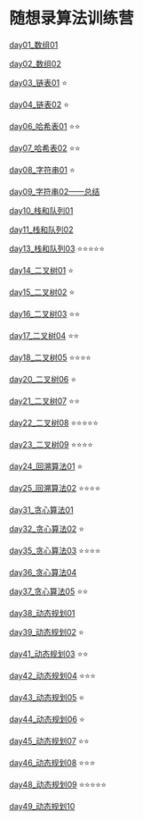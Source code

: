 # 随想录算法训练营
[day01_数组01](day01_数组01.md)

[day02_数组02](day02_数组02.md)

[day03_链表01](day03_链表01.md)   ⭐

[day04_链表02](day04_链表02.md)   ⭐

[day06_哈希表01](day06_哈希表01.md)   ⭐⭐

[day07_哈希表02](day07_哈希表02.md)   ⭐⭐

[day08_字符串01](day08_字符串01.md)   ⭐

[day09_字符串02——总结](day09_字符串02.md)

[day10_栈和队列01](day10_栈和队列01.md)

[day11_栈和队列02](day11_栈和队列02.md)

[day13_栈和队列03](day13_栈和队列03.md)   ⭐⭐⭐⭐⭐

[day14_二叉树01](day14_二叉树01.md)   ⭐

[day15_二叉树02](day15_二叉树02.md)   ⭐

[day16_二叉树03](day16_二叉树03.md)   ⭐⭐

[day17_二叉树04](day17_二叉树04.md)   ⭐⭐

[day18_二叉树05](day18_二叉树05.md)   ⭐⭐⭐⭐

[day20_二叉树06](day20_二叉树06.md)   ⭐

[day21_二叉树07](day21_二叉树07.md)   ⭐⭐

[day22_二叉树08](day22_二叉树08.md)   ⭐⭐⭐⭐⭐

[day23_二叉树09](day23_二叉树09.md)   ⭐⭐⭐⭐

[day24_回溯算法01](day24_回溯算法01.md)   ⭐

[day25_回溯算法02](day25_回溯算法02.md)   ⭐⭐⭐⭐

[day31_贪心算法01](day31_贪心算法01.md)

[day32_贪心算法02](day32_贪心算法02.md)   ⭐

[day35_贪心算法03](day35_贪心算法03.md)   ⭐⭐⭐⭐

[day36_贪心算法04](day36_贪心算法04.md)

[day37_贪心算法05](day37_贪心算法05.md)   ⭐⭐

[day38_动态规划01](day38_动态规划01.md) 

[day39_动态规划02](day39_动态规划02.md)    ⭐

[day41_动态规划03](day41_动态规划03.md)    ⭐⭐

[day42_动态规划04](day42_动态规划04.md)    ⭐⭐⭐

[day43_动态规划05](day43_动态规划05.md)    ⭐

[day44_动态规划06](day44_动态规划06.md)    ⭐

[day45_动态规划07](day45_动态规划07.md)    ⭐⭐

[day46_动态规划08](day46_动态规划08.md)    ⭐⭐⭐

[day48_动态规划09](day48_动态规划09.md)    ⭐⭐⭐⭐⭐

[day49_动态规划10](day49_动态规划10.md)
